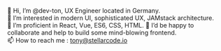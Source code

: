 👋 Hi, I’m @dev-ton, UX Engineer located in Germany.\
👀 I’m interested in modern UI, sophisticated UX, JAMstack architecture.\
🌱 I’m proficient in React, Vue, ES6, CSS, HTML.
💞️ I’d be happy to collaborate and help to build some mind-blowing frontend.\
📫 How to reach me : tony@stellarcode.io

<!---
dev-ton/dev-ton is a ✨ special ✨ repository because its `README.md` (this file) appears on your GitHub profile.
You can click the Preview link to take a look at your changes.
--->

